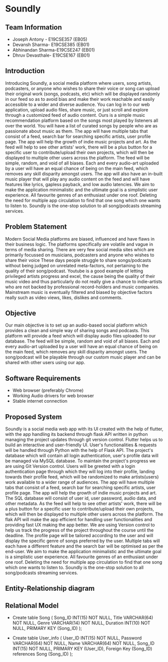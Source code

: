 # Soundly
## Team Information
- Joseph Antony - E19CSE357 (EB05) 
- Devansh Sharma- E19CSE385 (EB01)
- Abhinandan Sharma-E19CSE247   (EB01)
- Dhruv Devasthale- E19CSE167 (EB01)
 
## Introduction 
Introducing Soundly,  a social media platform where users, song artists, podcasters, or anyone who wishes to share their voice or song can upload their original work (songs, podcasts, etc) which will be displayed randomly in our feed so as to avoid bias and make their work reachable and easily accessible to a wider and diverse audience. You can log in to our web application, upload audio files, share music, or just scroll and explore through a customized feed of audio content. Ours is a simple music recommendation platform based on the songs most played by listeners all over the world. You will have a list of curated songs by people who are as passionate about music as them. The app will have multiple tabs that consist of a feed, search bar for searching specific artists, user profile page. The app will help the growth of indie music projects and art. As the feed will help to see other artists' work, there will be a plus button for a specific user to contribute/upload their own projects, which will then be displayed to multiple other users across the platform. 
The feed will be simple, random, and void of all biases. Each and every audio-art uploaded by a user will have an equal chance of being on the main feed, which removes any skill disparity amongst users. 
The app will also have an in-built music player that will play any audio content on the feed and will have features like lyrics, gapless payback, and low audio latencies.
We aim to make the application minimalistic and the ultimate goal is a simplistic user experience.
All favourite genres of an enthusiast under one roof. Deleting the need for multiple app circulation to find that one song which one wants to listen to.
Soundly is the one-stop solution to all song/podcasts streaming services.


## Problem Statement
Modern Social Media platforms are biased, influenced and have flaws in their business logic. The platforms specifically are volatile and vague in terms of media sharing. There are very few social media sites which are primarily focussed on musicians, podcasters and anyone who wishes to share their voice These days people struggle to share songs/podcasts without being judged on unrelated meta-factors, not pertaining to the quality of their song/podcast. Youtube is a good example of letting privileged artists progress and excel, the cause being the quality of their music video and thus particularly do not really give a chance to indie-artists who are not backed by professional record-holders and music companies. Mainstream music is eventually filtered and biased by objective factors really such as video views, likes, dislikes and comments.

## Objective
Our main objective is to set up an audio-based social platform which provides a clean and simple way of sharing songs and podcasts. This platform will provide a feed which will display audio files uploaded to our database. The feed will be simple, random and void of all biases. Each and every audio-art uploaded by a user will have an equal chance of being on the main feed, which removes any skill disparity amongst users. The song/podcast will be playable through our custom music player and can be shared with other users using our app.

## Software Requirements 
- Web browser (preferably Chrome)
- Working Audio drivers for web browser
- Stable internet connection

## Proposed System 
Soundly is a social media web app with its UI created with the help of flutter, with the app handling its backend through flask API written in python managing the project updates through git version control. Flutter helps us to build an interactive and user-friendly UI. User's functionalities & requests will be handled through Python with the help of Flask API. The project's database which will contain all login authentication, user's profile data will be managed via MySQL database. To maintain the project's progress we are using Git Version control. Users will be greeted with a login authentication page through which they will log into their profile, landing towards their profile feed, which will be randomized to make artists(users) work available to a wider range of audiences. The app will have multiple tabs that consist of a feed, search bar for searching specific artists, user profile page. The app will help the growth of indie music projects and art. The SQL database will consist of user id,  user password, audio data, and other metadata. As the feed will help to see other artists' work, there will be a plus button for a specific user to contribute/upload their own projects, which will then be displayed to multiple other users across the platform. The flak API will make the app efficient for handling user functionalities and providing fast UX making the app better. We are using Version control to help us track the progress of the project throughout the course until the deadline.
The profile page will be tailored according to the user and will display the specific genre of songs preferred by the user.
Multiple tabs will each have a different feature and the search bar will be optimised as per the end-user.
We aim to make the application minimalistic and the ultimate goal is a simplistic user experience.
All favourite genres of an enthusiast under one roof. Deleting the need for multiple app circulation to find that one song which one wants to listen to.
Soundly is the one-stop solution to all song/podcasts streaming services.

## Entity-Relationship diagram 




## Relational Model

- Create table Song
(
	Song_ID INT(15) NOT NULL,
	Title VARCHAR(64) NOT NULL,
	Genre VARCHAR(14) NOT NULL,
	Duration INT(10) NOT NULL,
	PRIMARY KEY (Song_ID)
);

- Create table User_info
(
	User_ID INT(15) NOT NULL,
	Password VARCHAR(64) NOT NULL,
	Name VARCHAR(64) NOT NULL,
	Song_ID INT(15) NOT NULL,
	PRIMARY KEY (User_ID),
	Foreign Key (Song_ID) references Song (Song_ID)
);	



